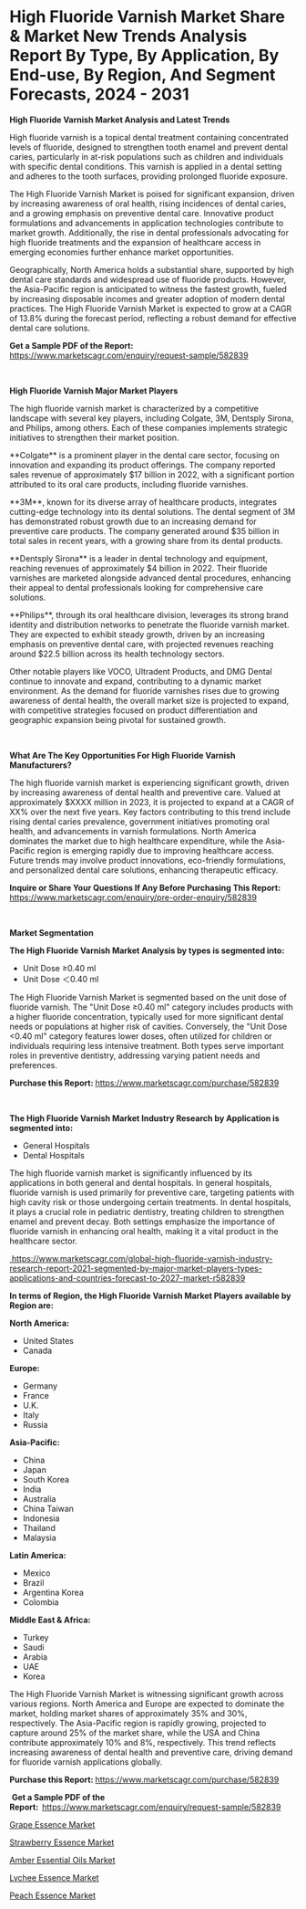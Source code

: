 <p><h1>High Fluoride Varnish Market Share & Market New Trends Analysis Report By Type, By Application, By End-use, By Region, And Segment Forecasts, 2024 - 2031</h1></p><p><strong>High Fluoride Varnish Market Analysis and Latest Trends</strong></p>
<p><p>High fluoride varnish is a topical dental treatment containing concentrated levels of fluoride, designed to strengthen tooth enamel and prevent dental caries, particularly in at-risk populations such as children and individuals with specific dental conditions. This varnish is applied in a dental setting and adheres to the tooth surfaces, providing prolonged fluoride exposure.</p><p>The High Fluoride Varnish Market is poised for significant expansion, driven by increasing awareness of oral health, rising incidences of dental caries, and a growing emphasis on preventive dental care. Innovative product formulations and advancements in application technologies contribute to market growth. Additionally, the rise in dental professionals advocating for high fluoride treatments and the expansion of healthcare access in emerging economies further enhance market opportunities.</p><p>Geographically, North America holds a substantial share, supported by high dental care standards and widespread use of fluoride products. However, the Asia-Pacific region is anticipated to witness the fastest growth, fueled by increasing disposable incomes and greater adoption of modern dental practices. The High Fluoride Varnish Market is expected to grow at a CAGR of 13.8% during the forecast period, reflecting a robust demand for effective dental care solutions.</p></p>
<p><strong>Get a Sample PDF of the Report:&nbsp;</strong> <a href="https://www.marketscagr.com/enquiry/request-sample/582839?utm_campaign=1920&utm_medium=2&utm_source=Github&utm_content=ia&utm_term=27122024&utm_id=high-fluoride-varnish">https://www.marketscagr.com/enquiry/request-sample/582839</a></p>
<p>&nbsp;</p>
<p><strong>High Fluoride Varnish Major Market Players</strong></p>
<p><p>The high fluoride varnish market is characterized by a competitive landscape with several key players, including Colgate, 3M, Dentsply Sirona, and Philips, among others. Each of these companies implements strategic initiatives to strengthen their market position.</p><p>**Colgate** is a prominent player in the dental care sector, focusing on innovation and expanding its product offerings. The company reported sales revenue of approximately $17 billion in 2022, with a significant portion attributed to its oral care products, including fluoride varnishes.</p><p>**3M**, known for its diverse array of healthcare products, integrates cutting-edge technology into its dental solutions. The dental segment of 3M has demonstrated robust growth due to an increasing demand for preventive care products. The company generated around $35 billion in total sales in recent years, with a growing share from its dental products.</p><p>**Dentsply Sirona** is a leader in dental technology and equipment, reaching revenues of approximately $4 billion in 2022. Their fluoride varnishes are marketed alongside advanced dental procedures, enhancing their appeal to dental professionals looking for comprehensive care solutions.</p><p>**Philips**, through its oral healthcare division, leverages its strong brand identity and distribution networks to penetrate the fluoride varnish market. They are expected to exhibit steady growth, driven by an increasing emphasis on preventive dental care, with projected revenues reaching around $22.5 billion across its health technology sectors.</p><p>Other notable players like VOCO, Ultradent Products, and DMG Dental continue to innovate and expand, contributing to a dynamic market environment. As the demand for fluoride varnishes rises due to growing awareness of dental health, the overall market size is projected to expand, with competitive strategies focused on product differentiation and geographic expansion being pivotal for sustained growth.</p></p>
<p>&nbsp;</p>
<p><strong>What Are The Key Opportunities For High Fluoride Varnish Manufacturers?</strong></p>
<p><p>The high fluoride varnish market is experiencing significant growth, driven by increasing awareness of dental health and preventive care. Valued at approximately $XXXX million in 2023, it is projected to expand at a CAGR of XX% over the next five years. Key factors contributing to this trend include rising dental caries prevalence, government initiatives promoting oral health, and advancements in varnish formulations. North America dominates the market due to high healthcare expenditure, while the Asia-Pacific region is emerging rapidly due to improving healthcare access. Future trends may involve product innovations, eco-friendly formulations, and personalized dental care solutions, enhancing therapeutic efficacy.</p></p>
<p><strong>Inquire or Share Your Questions If Any Before Purchasing This Report:</strong> <a href="https://www.marketscagr.com/enquiry/pre-order-enquiry/582839?utm_campaign=1920&utm_medium=2&utm_source=Github&utm_content=ia&utm_term=27122024&utm_id=high-fluoride-varnish">https://www.marketscagr.com/enquiry/pre-order-enquiry/582839</a></p>
<p>&nbsp;</p>
<p><strong>Market Segmentation</strong></p>
<p><strong>The High Fluoride Varnish Market Analysis by types is segmented into:</strong></p>
<p><ul><li>Unit Dose ≥0.40 ml</li><li>Unit Dose ＜0.40 ml</li></ul></p>
<p><p>The High Fluoride Varnish Market is segmented based on the unit dose of fluoride varnish. The "Unit Dose ≥0.40 ml" category includes products with a higher fluoride concentration, typically used for more significant dental needs or populations at higher risk of cavities. Conversely, the "Unit Dose <0.40 ml" category features lower doses, often utilized for children or individuals requiring less intensive treatment. Both types serve important roles in preventive dentistry, addressing varying patient needs and preferences.</p></p>
<p><strong>Purchase this Report:&nbsp;</strong><a href="https://www.marketscagr.com/purchase/582839?utm_campaign=1920&utm_medium=2&utm_source=Github&utm_content=ia&utm_term=27122024&utm_id=high-fluoride-varnish">https://www.marketscagr.com/purchase/582839</a></p>
<p>&nbsp;</p>
<p><strong>The High Fluoride Varnish Market Industry Research by Application is segmented into:</strong></p>
<p><ul><li>General Hospitals</li><li>Dental Hospitals</li></ul></p>
<p><p>The high fluoride varnish market is significantly influenced by its applications in both general and dental hospitals. In general hospitals, fluoride varnish is used primarily for preventive care, targeting patients with high cavity risk or those undergoing certain treatments. In dental hospitals, it plays a crucial role in pediatric dentistry, treating children to strengthen enamel and prevent decay. Both settings emphasize the importance of fluoride varnish in enhancing oral health, making it a vital product in the healthcare sector.</p></p>
<p><a href="https://www.marketscagr.com/global-high-fluoride-varnish-industry-research-report-2021-segmented-by-major-market-players-types-applications-and-countries-forecast-to-2027-market-r582839?utm_campaign=1920&utm_medium=2&utm_source=Github&utm_content=ia&utm_term=27122024&utm_id=high-fluoride-varnish">&nbsp;https://www.marketscagr.com/global-high-fluoride-varnish-industry-research-report-2021-segmented-by-major-market-players-types-applications-and-countries-forecast-to-2027-market-r582839</a></p>
<p><strong>In terms of Region, the High Fluoride Varnish Market Players available by Region are:</strong></p>
<p>
    <p> <strong> North America: </strong>
        <ul>
            <li>United States</li>
            <li>Canada</li>
        </ul>
        </p> 
    <p> <strong> Europe: </strong>
        <ul>
            <li>Germany</li>
            <li>France</li>
            <li>U.K.</li>
            <li>Italy</li>
            <li>Russia</li>
        </ul>
        </p> 
    <p> <strong> Asia-Pacific: </strong>
        <ul>
            <li>China</li>
            <li>Japan</li>
            <li>South Korea</li>
            <li>India</li>
            <li>Australia</li>
            <li>China Taiwan</li>
            <li>Indonesia</li>
            <li>Thailand</li>
            <li>Malaysia</li>
        </ul>
        </p> 
    <p> <strong> Latin America: </strong>
        <ul>
            <li>Mexico</li>
            <li>Brazil</li>
            <li>Argentina Korea</li>
            <li>Colombia</li>
        </ul>
        </p> 
    <p> <strong> Middle East & Africa: </strong>
        <ul>
            <li>Turkey</li>
            <li>Saudi</li>
            <li>Arabia</li>
            <li>UAE</li>
            <li>Korea</li>
        </ul>
    </p>
    </p>
<p><p>The High Fluoride Varnish Market is witnessing significant growth across various regions. North America and Europe are expected to dominate the market, holding market shares of approximately 35% and 30%, respectively. The Asia-Pacific region is rapidly growing, projected to capture around 25% of the market share, while the USA and China contribute approximately 10% and 8%, respectively. This trend reflects increasing awareness of dental health and preventive care, driving demand for fluoride varnish applications globally.</p></p>
<p><strong>Purchase this Report: </strong><a href="https://www.marketscagr.com/purchase/582839?utm_campaign=1920&utm_medium=2&utm_source=Github&utm_content=ia&utm_term=27122024&utm_id=high-fluoride-varnish">https://www.marketscagr.com/purchase/582839</a></p>
<p>&nbsp;<strong>Get a Sample PDF of the Report:&nbsp;&nbsp;</strong><a href="https://www.marketscagr.com/enquiry/request-sample/582839?utm_campaign=1920&utm_medium=2&utm_source=Github&utm_content=ia&utm_term=27122024&utm_id=high-fluoride-varnish">https://www.marketscagr.com/enquiry/request-sample/582839</a></p>
<p><strong></strong></p>
<p><p><a href="https://www.linkedin.com/pulse/future-trends-competition-grape-essence-market-projected-49fve?utm_campaign=1920&utm_medium=2&utm_source=Github&utm_content=ia&utm_term=27122024&utm_id=high-fluoride-varnish">Grape Essence Market</a></p><p><a href="https://www.linkedin.com/pulse/strawberry-essence-market-size-global-revenue-volume-status-c42te?utm_campaign=1920&utm_medium=2&utm_source=Github&utm_content=ia&utm_term=27122024&utm_id=high-fluoride-varnish">Strawberry Essence Market</a></p><p><a href="https://www.linkedin.com/pulse/a-mkt-nova-vc8zf?utm_campaign=1920&utm_medium=2&utm_source=Github&utm_content=ia&utm_term=27122024&utm_id=high-fluoride-varnish">Amber Essential Oils Market</a></p><p><a href="https://www.linkedin.com/pulse/lychee-essence-market-size-trends-88-growth-forecast-from-emnze?utm_campaign=1920&utm_medium=2&utm_source=Github&utm_content=ia&utm_term=27122024&utm_id=high-fluoride-varnish">Lychee Essence Market</a></p><p><a href="https://www.linkedin.com/pulse/mapping-peach-essence-market-trends-challenges-breakthroughs-tdlye?utm_campaign=1920&utm_medium=2&utm_source=Github&utm_content=ia&utm_term=27122024&utm_id=high-fluoride-varnish">Peach Essence Market</a></p></p>